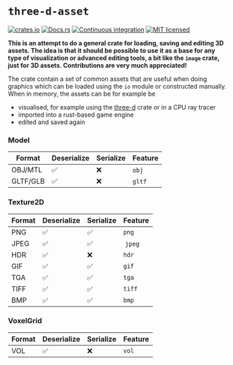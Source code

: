 # `three-d-asset`

[![crates.io](https://img.shields.io/crates/v/three-d-asset.svg)](https://crates.io/crates/three-d-asset)
[![Docs.rs](https://docs.rs/three-d-asset/badge.svg)](https://docs.rs/three-d-asset)
[![Continuous integration](https://github.com/asny/three-d-asset/actions/workflows/rust.yml/badge.svg)](https://github.com/asny/three-d-asset/actions/workflows/rust.yml)
[![MIT licensed](https://img.shields.io/badge/license-MIT-blue.svg)](https://github.com/asny/three-d-asset/blob/main/LICENSE)

**This is an attempt to do a general crate for loading, saving and editing 3D assets. The idea is that it should be possible to use it as a base for any type of visualization or advanced editing tools, a bit like the `image` crate, just for 3D assets. Contributions are very much appreciated!**

The crate contain a set of common assets that are useful when doing graphics which can be loaded using the `io` module or constructed manually.
When in memory, the assets can be for example be
- visualised, for example using the [three-d](https://github.com/asny/three-d) crate or in a CPU ray tracer
- imported into a rust-based game engine
- edited and saved again

### Model

| Format | Deserialize | Serialize | Feature | 
| ------------ | -------------| ------------- | ------------- |
| OBJ/MTL | :white_check_mark: |  :x: | `obj` |
| GLTF/GLB | :white_check_mark: |  :x: | `gltf` |

### Texture2D

| Format | Deserialize | Serialize | Feature | 
| ------------ | ------------- | ------------- | ------------- |
| PNG | :white_check_mark: |  :white_check_mark: | `png` |
| JPEG | :white_check_mark: |  :white_check_mark: | `jpeg` |
| HDR | :white_check_mark: |  :x: | `hdr` |
| GIF | :white_check_mark: |  :white_check_mark: | `gif` |
| TGA | :white_check_mark: |  :white_check_mark: | `tga` |
| TIFF | :white_check_mark: |  :white_check_mark: | `tiff` |
| BMP | :white_check_mark: |  :white_check_mark: | `bmp` |

### VoxelGrid

| Format | Deserialize | Serialize | Feature | 
| ------------ | ------------- | ------------- | ------------- |
| VOL | :white_check_mark: |  :x: | `vol` |